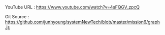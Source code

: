 YouTube URL : https://www.youtube.com/watch?v=4sFQGV_zpcQ

Git Source : https://github.com/junhyoung/systemNewTech/blob/master/mission6/graph.js
